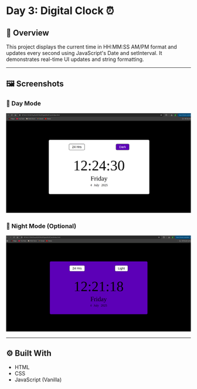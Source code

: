 # Day 3: Digital Clock ⏰

## 📌 Overview

This project displays the current time in HH:MM:SS AM/PM format and updates every second using JavaScript's Date and setInterval. It demonstrates real-time UI updates and string formatting.

---

## 🖼️ Screenshots

### 🔹 Day Mode

![Day Clock](./screenshots/DigitalClockLight.png)

### 🔹 Night Mode (Optional)

![Night Clock](./screenshots/DigitalClock.png)

---

## ⚙️ Built With

- HTML
- CSS
- JavaScript (Vanilla)
